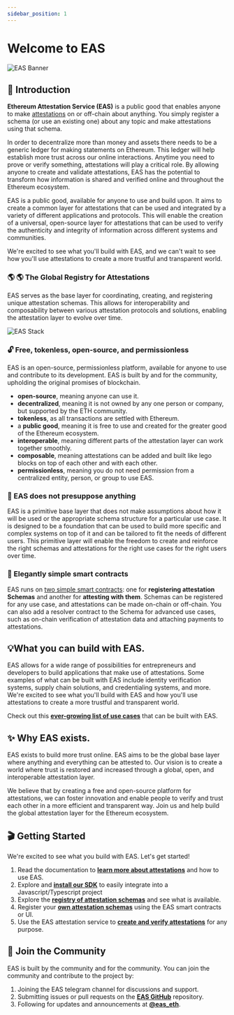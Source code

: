 ```yaml
---
sidebar_position: 1
---
```

# Welcome to EAS 
![EAS Banner](/img/eas-twitter-banner-v2.png)

## 👋 Introduction
**Ethereum Attestation Service (EAS)** is a public good that enables anyone to make [attestations](/docs/learn/attestations) on or off-chain about anything. You simply register a schema (or use an existing one) about any topic and make attestations using that schema. 

In order to decentralize more than money and assets there needs to be a generic ledger for making statements on Ethereum. This ledger will help establish more trust across our online interactions. Anytime you need to prove or verify something, attestations will play a critical role. By allowing anyone to create and validate attestations, EAS has the potential to transform how information is shared and verified online and throughout the Ethereum ecosystem.

EAS is a public good, available for anyone to use and build upon. It aims to create a common layer for attestations that can be used and integrated by a variety of different applications and protocols. This will enable the creation of a universal, open-source layer for attestations that can be used to verify the authenticity and integrity of information across different systems and communities.

We're excited to see what you'll build with EAS, and we can't wait to see how you'll use attestations to create a more trustful and transparent world. 

### 🌎 🌎 The Global Registry for Attestations
EAS serves as the base layer for coordinating, creating, and registering unique attestation schemas. This allows for interoperability and composability between various attestation protocols and solutions, enabling the attestation layer to evolve over time.

![EAS Stack](/img/eas-stack-v3.png)

### 🔓 Free, tokenless, open-source, and permissionless
EAS is an open-source, permissionless platform, available for anyone to use and contribute to its development. EAS is built by and for the community, upholding the original promises of blockchain.

- **open-source**, meaning anyone can use it.
- **decentralized**, meaning it is not owned by any one person or company, but supported by the ETH community.
- **tokenless**, as all transactions are settled with Ethereum.
- a **public good**, meaning it is free to use and created for the greater good of the Ethereum ecosystem.
- **interoperable**, meaning different parts of the attestation layer can work together smoothly.
- **composable**, meaning attestations can be added and built like lego blocks on top of each other and with each other.
- **permissionless**, meaning you do not need permission from a centralized entity, person, or group to use EAS. 

### 🧱 EAS does not presuppose anything
EAS is a primitive base layer that does not make assumptions about how it will be used or the appropriate schema structure for a particular use case. It is designed to be a foundation that can be used to build more specific and complex systems on top of it and can be tailored to fit the needs of different users. This primitive layer will enable the freedom to create and reinforce the right schemas and attestations for the right use cases for the right users over time.

### 🚄 Elegantly simple smart contracts
EAS runs on [two simple smart contracts](/docs/technical--docs/contracts): one for **registering attestation Schemas** and another for **attesting with them**. Schemas can be registered for any use case, and attestations can be made on-chain or off-chain. You can also add a resolver contract to the Schema for advanced use cases, such as on-chain verification of attestation data and attaching payments to attestations.

## 💡What you can build with EAS.
EAS allows for a wide range of possibilities for entrepreneurs and developers to build applications that make use of attestations. Some examples of what can be built with EAS include identity verification systems, supply chain solutions, and credentialing systems, and more. We're excited to see what you'll build with EAS and how you'll use attestations to create a more trustful and transparent world.

Check out this [**ever-growing list of use cases**](/docs/category/use-cases) that can be built with EAS. 

## ✨ Why EAS exists.
EAS exists to build more trust online. EAS aims to be the global base layer where anything and everything can be attested to. Our vision is to create a world where trust is restored and increased through a global, open, and interoperable attestation layer.

We believe that by creating a free and open-source platform for attestations, we can foster innovation and enable people to verify and trust each other in a more efficient and transparent way. Join us and help build the global attestation layer for the Ethereum ecosystem.

## 🎬 Getting Started
We're excited to see what you build with EAS. Let's get started!

1. Read the documentation to [**learn more about attestations**](https://docs.attest.sh/docs/category/learn) and how to use EAS.
2. Explore and [**install our SDK**](https://docs.attest.sh/docs/getting--started/javascript) to easily integrate into a Javascript/Typescript project 
3. Explore the [**registry of attestation schemas**](https://easscan.org/schemas) and see what is available.
4. Register your [**own attestation schemas**](https://easscan.org/schema/create) using the EAS smart contracts or UI.
5. Use the EAS attestation service to [**create and verify attestations**](https://easscan.com/attestations) for any purpose.

## 🤗 Join the Community
EAS is built by the community and for the community. You can join the community and contribute to the project by:

1. Joining the EAS telegram channel for discussions and support.
2. Submitting issues or pull requests on the [**EAS GitHub**](https://github.com/ethereum-attestation-service) repository.
3. Following for updates and announcements at [**@eas_eth**](https://twitter.com/eas_eth).


